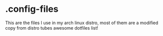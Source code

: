 # .config-files
This are the files I use in my arch linux distro, most of them are a modified copy from distro tubes awesome dotfiles list!
